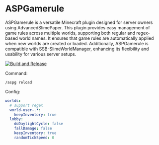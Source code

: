 # ASPGamerule

ASPGamerule is a versatile Minecraft plugin designed for server owners using AdvancedSlimePaper. This plugin provides easy management of game rules across multiple worlds, supporting both regular and regex-based world names. It ensures that game rules are automatically applied when new worlds are created or loaded. Additionally, ASPGamerule is compatible with SSB-SlimeWorldManager, enhancing its flexibility and usability for various server setups.

[![Build and Release](https://github.com/Arknesia/ASPGamerule/actions/workflows/build-and-release.yml/badge.svg)](https://github.com/Arknesia/ASPGamerule/actions/workflows/build-and-release.yml)

Command:
```
/aspg reload
```
Config:
```yml
worlds:
  # support regex
  world-user-.*:
    keepInventory: true
  lobby:
    doDaylightCycle: false
    fallDamage: false
    keepInventory: true
    randomTickSpeed: 0
```